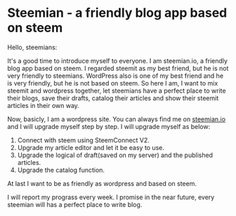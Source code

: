 # Steemian - a friendly blog app based on steem #

Hello, steemians:

It's a good time to introduce myself to everyone. I am steemian.io, a friendly blog app based on steem. I regarded steemit as my best friend, but he is not very friendly to steemians. WordPress also is one of my best friend and he is very friendly, but he is not based on steem. So here I am, I want to mix steemit and wordpress together, let steemians have a perfect place to write their blogs, save their drafts, catalog their articles and show their steemit articles in their own way.

Now, basicly, I am a wordpress site. You can always find me on [steemian.io](https://steemian.io) and I will upgrade myself step by step. I will upgrade myself as below:

1. Connect with steem using SteemConnect V2.
2. Upgrade my article editor and let it be easy to use.
3. Upgrade the logical of draft(saved on my server) and the published articles.
4. Upgrade the catalog function.

At last I want to be as friendly as wordpress and based on steem.

I will report my prograss every week. I promise in the near future, every steemian will has a perfect place to write blog.